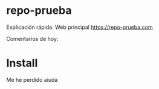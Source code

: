# repo-prueba
Explicación rápida. Web principal https://repo-prueba.com

Comentarios de hoy:

# Install

Me he perdido aiuda